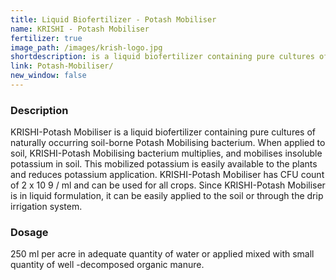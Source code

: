 ```yaml
---
title: Liquid Biofertilizer - Potash Mobiliser
name: KRISHI - Potash Mobiliser
fertilizer: true
image_path: /images/krish-logo.jpg
shortdescription: is a liquid biofertilizer containing pure cultures of naturally occurring soil-borne Potash Mobilising bacterium
link: Potash-Mobiliser/
new_window: false
---
```


### Description
KRISHI-Potash Mobiliser is a liquid biofertilizer containing pure cultures of naturally
occurring soil-borne Potash Mobilising bacterium. When applied to soil, KRISHI-Potash
Mobilising bacterium multiplies, and mobilises insoluble potassium in soil. This mobilized
potassium is easily available to the plants and reduces potassium application.
KRISHI-Potash Mobiliser has CFU count of 2 x 10 9 / ml and can be used for all crops.
Since KRISHI-Potash Mobiliser is in liquid formulation, it can be easily applied to the soil or
through the drip irrigation system.

### Dosage
250 ml per acre in adequate quantity of water or applied mixed with small quantity of
well -decomposed organic manure.
